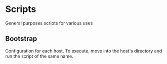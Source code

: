 # Scripts

General purposes scripts for various uses

## Bootstrap

Configuration for each host.
To execute, move into the host's directory and run the script of the same name.

